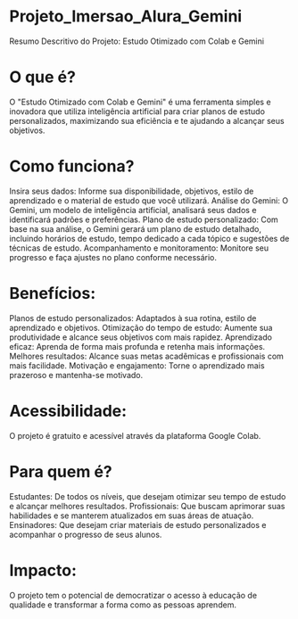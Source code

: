 # Projeto_Imersao_Alura_Gemini
Resumo Descritivo do Projeto: Estudo Otimizado com Colab e Gemini

# O que é?

O "Estudo Otimizado com Colab e Gemini" é uma ferramenta simples e inovadora que utiliza inteligência artificial para criar planos de estudo personalizados, maximizando sua eficiência e te ajudando a alcançar seus objetivos.

# Como funciona?

Insira seus dados: Informe sua disponibilidade, objetivos, estilo de aprendizado e o material de estudo que você utilizará.
Análise do Gemini: O Gemini, um modelo de inteligência artificial, analisará seus dados e identificará padrões e preferências.
Plano de estudo personalizado: Com base na sua análise, o Gemini gerará um plano de estudo detalhado, incluindo horários de estudo, tempo dedicado a cada tópico e sugestões de técnicas de estudo.
Acompanhamento e monitoramento: Monitore seu progresso e faça ajustes no plano conforme necessário.

# Benefícios:

Planos de estudo personalizados: Adaptados à sua rotina, estilo de aprendizado e objetivos.
Otimização do tempo de estudo: Aumente sua produtividade e alcance seus objetivos com mais rapidez.
Aprendizado eficaz: Aprenda de forma mais profunda e retenha mais informações.
Melhores resultados: Alcance suas metas acadêmicas e profissionais com mais facilidade.
Motivação e engajamento: Torne o aprendizado mais prazeroso e mantenha-se motivado.

# Acessibilidade:

O projeto é gratuito e acessível através da plataforma Google Colab.

# Para quem é?

Estudantes: De todos os níveis, que desejam otimizar seu tempo de estudo e alcançar melhores resultados.
Profissionais: Que buscam aprimorar suas habilidades e se manterem atualizados em suas áreas de atuação.
Ensinadores: Que desejam criar materiais de estudo personalizados e acompanhar o progresso de seus alunos.

# Impacto:

O projeto tem o potencial de democratizar o acesso à educação de qualidade e transformar a forma como as pessoas aprendem.
